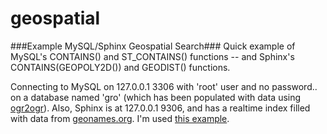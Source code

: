 geospatial
==========

###Example MySQL/Sphinx Geospatial Search###
Quick example of MySQL's CONTAINS() and ST_CONTAINS() functions -- and Sphinx's CONTAINS(GEOPOLY2D()) and GEODIST() functions.

Connecting to MySQL on 127.0.0.1 3306 with 'root' user and no password.. on a database named 'gro' (which has been populated with data using [ogr2ogr](http://www.gdal.org/1.11/ogr2ogr.html)). Also, Sphinx is at 127.0.0.1 9306, and has a realtime index filled with data from [geonames.org](http://geonames.org). I'm used [this example](https://github.com/adriannuta/SphinxGeoExample).
